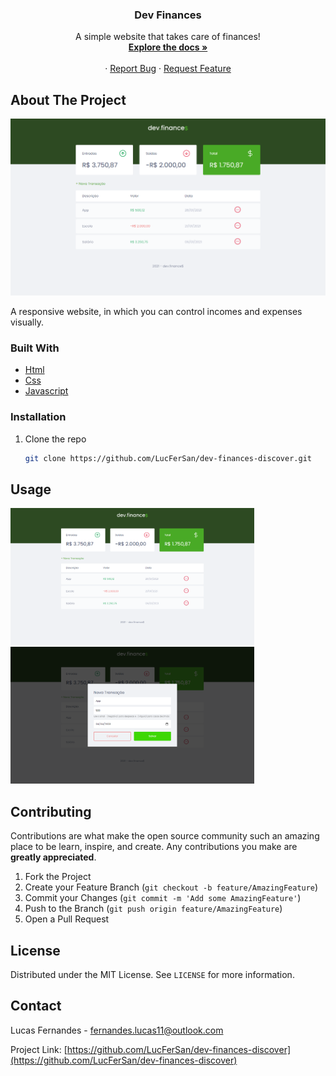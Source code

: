 <p align="center">
  <h3 align="center">Dev Finances</h3>

  <p align="center">
    A simple website that takes care of finances!
    <br />
    <a href="https://github.com/LucFerSan/dev-finances-discover"><strong>Explore the docs »</strong></a>
    <br />
    <br />
    ·
    <a href="https://github.com/LucFerSan/dev-finances-discover/issues">Report Bug</a>
    ·
    <a href="https://github.com/LucFerSan/dev-finances-discover/issues">Request Feature</a>
  </p>
</p>

## About The Project

![Dev finances](.github/dev-finances.png)

A responsive website, in which you can control incomes and expenses visually.

### Built With

- [Html](https://developer.mozilla.org/pt-BR/docs/Web/HTML)
- [Css](https://developer.mozilla.org/pt-BR/docs/Web/CSS)
- [Javascript](https://developer.mozilla.org/pt-BR/docs/Web/JavaScript)

### Installation

1. Clone the repo
   ```sh
   git clone https://github.com/LucFerSan/dev-finances-discover.git
   ```

## Usage

<p float="left">
  <img src=".github/dev-finances.png" width="390" />
  <img src=".github/modal.png" width="390" /> 
</p>

## Contributing

Contributions are what make the open source community such an amazing place to be learn, inspire, and create. Any contributions you make are **greatly appreciated**.

1. Fork the Project
2. Create your Feature Branch (`git checkout -b feature/AmazingFeature`)
3. Commit your Changes (`git commit -m 'Add some AmazingFeature'`)
4. Push to the Branch (`git push origin feature/AmazingFeature`)
5. Open a Pull Request

## License

Distributed under the MIT License. See `LICENSE` for more information.

## Contact

Lucas Fernandes - fernandes.lucas11@outlook.com

Project Link: [https://github.com/LucFerSan/dev-finances-discover](https://github.com/LucFerSan/dev-finances-discover)
